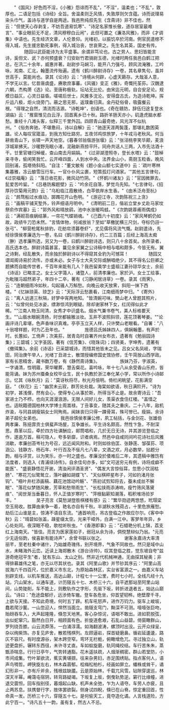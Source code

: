 <!-- { "loadSidebar": true } -->
　　"《国风》好色而不淫，《小雅》怨诽而不乱"，"不淫"，温柔也；"不乱"，敦厚也。二语足包括《诗经》全旨。舍温柔则乏风情，失敦厚则欠含蕴。诗而说理易染头巾气，盖诗与道学自是两途。我邑熊纯叔先生《含斋诗》非不佳也，然云："但使天心存剥复，不妨吾道易饥寒"、"诗足名家惟长傲，道存居室最难言"、"事业眼前无不足，清风穆穆白云闲"，此但可置之《濂洛风雅》，而非《才调集》中语也。先生经济文章，人伦景仰。光绪初，以振饥卒於河南。例官民遣榇不得入城，先生援忠勤死事例，得入城治丧，世哀荣之。先生名其英，国史有传。
　　
　　随园以武臣能诗为太平盛事。余谓非笃论也。古之劳人、思妇皆能言诗，奚但文、武？亦何预盛衰？归安赵竹君骑尉玉德，光绪时两任我邑白鹤江把总，在汛二十余年，威惠并著。赵尉步马娴习，能开八力强弓，顾风流淹雅，工吟咏，淞南、汇北，翰墨流传殆遍。遗有《鹤川醉尉诗存》一卷，其名章隽句，虽并世高手，莫能尚也。录其《论诗》云："诗境从何辟，心虚天籁存。大哉圣人意，不学无以言。忆昔唐虞盛，赓歌庶事蕃。《风骚》变正《雅》，奇慨托荃荪。汉魏逮六朝，杰构萧《选》论。至唐称极轨，坛坫无比伦。由宋迄元明，自合安足论。规模日益仄，心灵日益昏。嗟嗟后世士，风雅多沈沦。安得盘古氏，为造诗乾坤。挥斤运八极，炬火烧旁门。蔽之思无邪，返璞垂归真。金丹砭俗骨，吸露餐云根。"得理之自然，清流而洁源。"诗乾坤"，创语也。《奇在赣防，辞伍归途复登水湖庙》云："推窗惟见白云浮，回首离乡已十秋。路折羊肠天亦小，矶逢虎脑水都愁。重经十八滩头客，似释三千里外囚。四顾青山最奇绝，风光浑不似杭州。"《俗务奔驰，不堪惫闷，诗以自解》云："驰逐天涯两鬓蓬，那堪礼数困英雄。论人每叹官箴滥，到我方知仕路穷。五夜邻鸡惊旅梦，十年戎马老秋风。何当耕凿青山下，长啸一声天地空。《暮春邻翁偕游张堰》云："张泾桃李笑华颠，麦浪浮城翠拂天。沙暖野凫眠小渚，泥融新燕掠平阡。同舟共话人三两，入市先沽酒十干。廿里官塘归棹缓，查山南去月娟娟。"《过泖湖澄照寺，登长水塔》云："鼓棹来寻寺，偷闲笑我忙。云开峰四面，人到水中央。法界金山小，斋厨玉粒香。晚风回别浦，孤塔倚斜阳。"自注："董文敏有《题小金山额七实道中》云：'疏叶寒林集暮雅，冻云酿雪压行车。一官仆仆风尘裹，短策孤灯问酒家。'"其他五言律句，《过崇福庵》云："落日收花影，微风动竹阴。"《怀鹤川诸友》云："官因微罪去，髭爱苦吟留。"《吕巷防廨题壁》云："吟余花自落，梦觉鸟先知。"七言律句，《招厚孙饮菊用元韵》云："乌桕临江霞散绮，白苹依岸水生香。"《由禾泛舟至杭》云："鹧骛船过水痕动，踯躅花开山色明。"《游迎江寺，次韵陈祝三上贪》云："画稿平铺天堑外，铃声细语月明中。"《清明前二日，偕岩立堂乡丈赴马家坟祭俞作宾墓》云："郭外风和晴放鹞，池中水涨暖鸣蛙。"《次韵姚蓉甫雨偶成》云："满砌苔痕蜗结篆，一帘花气蝶销魂。"《己酉六十初度》云："家风琴鹤仍如故，政绩牛刀恐未然。"言情体物，何减放翁？至如"草檄犹横三尺剑，夺标仍诩一张弓"、"柳营枪尾秋排豹，花舫帘须暮卷虾"，尤见儒将风流气慨。赵尉遣诗，先经徐慎侯孝廉选为一卷，名曰《鹤川醉尉诗存》，约二三百篇；后经上海高太痴（翀）选孝廉所选，另又为一卷，曰鹤川醉尉诗选，则只八十余首矣。余所录者，高氏选本也。醉尉诗篇甚富，曩见余家翼之公诗稿中相与唱和颇多，今皆无有。翼之诗剩，经乱散失，而余独於醉尉诗以不得窥其全豹为可憾耳！
　　
　　随园又谓闺阁诗易於流传。亦或未必。女子与士大夫交际或酬唱绝少，其不得名公巨卿之题拂而自能传世者，千百年来能有几人？我邑留美学士盛祖江妻孙琼华女士，余前《诗话》已略言之。女士父字蔼人，诸暨人，前清孝廉也。家於沪。女士工绘事，为毗陵冯超然弟子，年四十二卒，著有《习静闲居诗草》一卷。录其《雨霁》，云："连朝细雨冷如秋，勾起骚人万斛愁。向晚云收天放霁，斜阳一抹下西楼。"《忆妹琼英、琼芝》云："天际浮云愁裹看，江南细雨梦中归。"《寄外》云："离人远道三秋隔，好梦中宵两地知。"皆清婉可味。樊山老人曾题其照片，云："似曾何处见冰姿，缥渺惊鸿到眼疑。除却谢家林下女，红闰得似此才稀。""江南人物玉同清，女秀才中识盛名。烟水气兼书卷气，美人标格要天生。""山眉水眼婉清扬，时世都输雅淡妆。玉井不波照斜领，莲花顶著琴姜。""论画评诗几辈堪，色声香味识真难。亭亭玉立天人样，只许樊山老眼看。"自署："八十翁增祥题，时为乙丑年也。"
　　
　　旌德吕氏姊妹四人，俱娴翰墨，有声於时。长蕙如，工倚声；次美荪，居青岛时自署齐州女布衣，遗著有《勉丽园诗集》；三碧城；又字圣因，著有《信芳集》、《晓珠词》；四贤美，字坤秀，遗著有《撤珥集》。余前《诗话》已采碧城诗，而惜其他皆未之见。吕女父名凤岐，字瑞田，同治庚午举人，光绪丁丑进士，散馆授编修国史馆协修，壬午简放山西学政。家有长恩精舍，藏书数万卷，有《静然斋诗集》。
　　
　　族妹乃芬，字淑英，一字诵清，性明寤，荣华曜葬，慧舌粲花。喜吟咏，年十七八从余受香山乐府，皆能背诵。妹为苏州蚕桑女校毕业生，民十执教於浙江奉化某小学，常以所作小诗邮示。忆其《咏秋月》云："莫讶秋将尽，秋光月倍明。倚栏闲眺望，花影满空庭。"《秋花》云："幽赏未云寂，群芳处处栽。海棠如欲语，秋日满阶开。"诗为初学，甚浅俚，然有会心，使得专心从事於斯，所得当不止是。故余寄诗云："吾家进士乃不栉，也向天涯漫浪游。无限人间好儿女，羡渠衣食住红楼。"盖惜之也。适皖籍德国柏林大学博士周嵩禄。丁丑事变，随其夫之重庆。二十八年，敌机炸渝，与同县胡瘦娟女士同殉焉。闻妹丧归只得一踝骨耳，殊可惨已。瘦娟，余诗弟子超伦女弟也。
　　
　　我邑徐慎侯孝廉公修，夙工帖括，与金剑花、张雄伯两孝廉、陈挹霏贡士俱蜚声场屋，互争雄长。平生诗名颇高，然性卞急，不耐深思。鼎革以后，牵於四方社课酬应，邮筒唱和，几於无日无诗，并其游览登临之作，遂逾万首。稿可隐人，夸多斩靡，识者病焉。然邑中自咸同间吟花诗社后风雅消歇，孝廉创苔岑社为号召，远近闻风附和。时则如徐伯匡、张静莲、邹葆荪、项涵公、钱静方、杨石年、叶行百及不佞凡七八辈，文酒之欢，月必数举，拈题分韵，相与评赏，以为笑乐，亦一时之盛也。孝廉没於倭难后二年，其遗稿中雅饬有法度者，则选入《青浦续诗传》。自余佳句亦多，如"文可送穷元有例，诗将成癖不能医"、"盛衰静悟花开谢，清浊闲评酒圣贤"、"偶发大言惊俗耳，忽思小饮润枯肠"、"寒花兀似鹭鸶立，落叶翩如胡蝶飞"、"天似棋枰星布子，河如钓渚月张钩"、"梧叶井栏添画稿、藕花池馆动吟觞"、"燕初试剪知将去，蚕未成丝不解眠"、"落花似梦随风散，芳草和愁带雨生"、"长松挟雨添涛响，瘦竹筛风落黛痕"、"阅世渐当垂暮日，怀人正值岁寒时"、"萍根黏簖知潮落，稻积堆场验岁丰。"
　　
　　吴子亮言《莫愁湖登胜棋楼有感》云："繁华勋迹两悠悠，玳瑁梁空玉局收。胜算由来争一着，艳名亦自有千秋。半湖秋水残荷占，十里危旅雁愁。劫后江山谁是主，惊涛不语自东流。"通首响亮，吊古登临之作故应尔尔。《客中中秋》云："晴碧如张盖，疎星缀太空。光来干嶂外，白满一江中。客梦年年异，乡心处处同。夜深眠不稳，欹枕听秋虫。"《香港即事》云："石蜡艳分机上锦，荔支红上海南天。"皆佳。亮言为医家莲如子，弱冠从余为诗，倜傥慧辩似乃翁。"元亮少无适俗韵，侯喜新有能诗声"，余曾书联以张之。
　　
　　谢客永嘉诗大率清丽芊，至老杜秦中诸什，乃始雄奇瑰伟，别开境界，气象不同故也。然只是域中山水，未睹海外云峦。近读上海郑散木《游台诗帅》，叹其登临之胜，觉东坡自夸"兹游奇绝冠平生"者，犹有东山、太山之别。然非近代机械神通，无由探其秘奥；非得排募雄伟之笔，亦无以尽其状也。录其《阿里山歌》并节钞其序云："阿里山高拔海六千四百尺，位於嘉义市东北，为原始森林区，实台省富源之一。由嘉义车站别辟支线，以机车推送，高达山巅，计程七十一公里，费时七小时。全线凡经十九站，穴山架水，以通车道，计历隧五十七、木桥三十六，自平遮那站至阿里山站间，山势陡削，车不能上，则敷轨作之字形，先驱下坂，转折进退者五，始达山巅云。"诗曰："危途盘郁纡，远涉倚车辙。登车各危坐，仰首望韧桦。绝壁摩千寻，上欲与天接。不知此奇境，何时五丁辟。机车吼怒声，进作万钧力。驱车上峻坂，蠢若爬沙鳌。一山忽迎人，悍然当面立。凿隧支穹门，黝深不可测。噎噎张巨吻，贻砑吞车入，大声起隆隆，倏忽天地黑。客心杂惊诧，语咽不敢出。进如箭脱弦，出似蛇窜穴。豁然白日开，相顾面有色。折旋道愈艰，石乱山益碧。倚窗瞰群山，罗列绕吾膝。山云流莽荡，一白涌淳濡。如海翻波涛，螺顶时出没。云开众绿呈，杂以绚紫饰。亦复见庐舍，散若残棋列。左顾逼岩，探首疑磨鼻。循岩延逶逶，路仄不容尺。有时度源谷，架木跨空窄。弯环无栏栀，俯瞰增危兀。寻过独立山，轨迹更盘折。辗转东西徂，未许寻丈直。车如蚁旋磨，轨同绳绞结。车行苦朱朱，蒸甑添喘息。行行日亭午，气势转通豁。花木遥扶疏，人烟渐稠密。群山若堂防，小市间成集。竹叶翠欲流，蕉实黄堪撷。往来杂男妇，赤足围绣贴。指点客何人，语声鸟啁哲。岬狭旋左右，林木森蓊郁。桧梅松柏杉，经画如屏立。蟠株或耸干，谲幻形非一。亦有斤斧余，残根兹缺靥。云是原始林，千载兀风雪。钻隙穿逡巡，林深天半幂。崦蔼屯宿阴，转背路疑竭。下坂复上坂，倒曳轨势逆。窘行比缘幢，进退交震怛。回车指别径，暮烟起山缺。机声未全弛，乍为人语夺。车劳人亦疲，且止两苏息。扶携督行字，肢体罢欲裂。侧身试四睨，倏已在山脊。惊定重回首，性命真一发。历桥三十六，穿隧五十七。是何偷天工，竟夺造化谲。人言栈道险，方此宁百一。"诗凡五十一韵，虽有复，然古人不忌。
　　
